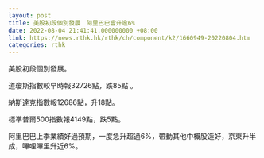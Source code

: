 ```yaml
---
layout: post
title: 美股初段個別發展　阿里巴巴曾升逾6%
date: 2022-08-04 21:41:41.000000000 +08:00
link: https://news.rthk.hk/rthk/ch/component/k2/1660949-20220804.htm
categories: rthk
---
```


美股初段個別發展。

道瓊斯指數較早時報32726點，跌85點 。

納斯達克指數報12686點，升18點。

標準普爾500指數報4149點，跌5點。

阿里巴巴上季業績好過預期，一度急升超過6%，帶動其他中概股造好，京東升半成，嗶哩嗶里升近6%。
